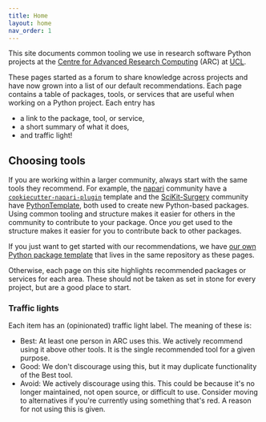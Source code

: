```yaml
---
title: Home
layout: home
nav_order: 1
---
```


This site documents common tooling we use in research software Python projects
at the [Centre for Advanced Research Computing](https://www.ucl.ac.uk/arc/)
(ARC) at [UCL](https://www.ucl.ac.uk).

These pages started as a forum to share knowledge across projects and have now
grown into a list of our default recommendations. Each page contains a table of
packages, tools, or services that are useful when working on a Python project.
Each entry has

- a link to the package, tool, or service,
- a short summary of what it does,
- and traffic light!

## Choosing tools

If you are working within a larger community, always start with the same tools
they recommend. For example, the [napari](https://napari.org/) community have a
[`cookiecutter-napari-plugin`](https://github.com/napari/cookiecutter-napari-plugin)
template and the
[SciKit-Surgery](https://scikit-surgery.github.io/scikit-surgery/) community
have [PythonTemplate](https://github.com/SciKit-Surgery/PythonTemplate), both
used to create new Python-based packages. Using common tooling and structure
makes it easier for others in the community to contribute to your package. Once
_you_ get used to the structure makes it easier for you to contribute back to
other packages.

If you just want to get started with our recommendations, we have
[our own Python package template](https://github.com/UCL-ARC/python-tooling#using-this-template)
that lives in the same repository as these pages.

Otherwise, each page on this site highlights recommended packages or services
for each area. These should not be taken as set in stone for every project, but
are a good place to start.

### Traffic lights

Each item has an (opinionated) traffic light label. The meaning of these is:

- <span class="label label-green">Best</span>: At least one person in ARC uses this. We actively recommend using it above
  other tools. It is the single recommended tool for a given purpose.
- <span class="label label-yellow">Good</span>: We don't discourage using this, but it may duplicate functionality of the <span class="label label-green">Best</span> tool.
- <span class="label label-red">Avoid</span>: We actively discourage using this. This could be because it's no longer
  maintained, not open source, or difficult to use. Consider moving to
  alternatives if you're currently using something that's red. A reason for not
  using this is given.

